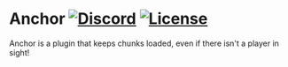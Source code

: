 [discord-invite]: https://discord.gg/UACRzwe
# Anchor [![Discord](https://discordapp.com/api/guilds/285623631042707457/widget.png)][discord-invite] [![License](https://img.shields.io/badge/license-MIT-brightgreen.svg)](https://github.com/nkomarn/Harbor/blob/master/LICENSE)
Anchor is a plugin that keeps chunks loaded, even if there isn't a player in sight!